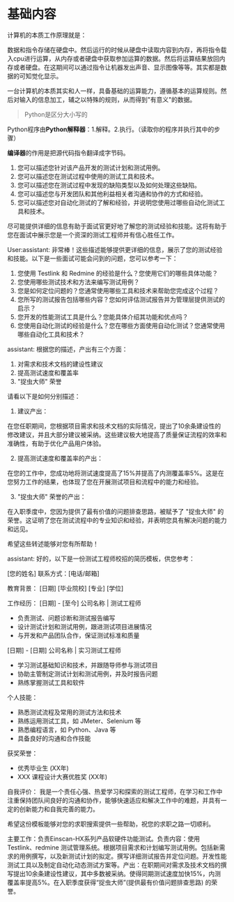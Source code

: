 # 基础内容

计算机的本质工作原理就是：

数据和指令存储在硬盘中。然后运行的时候从硬盘中读取内容到内存，再将指令载入cpu进行运算，从内存或者硬盘中获取参加运算的数据。然后将运算结果放回内存或者硬盘。在这期间可以通过指令让机器发出声音、显示图像等等。其实都是数据的可知觉化显示。

一台计算机的本质其实和人一样，具备基础的运算能力，遵循基本的运算规则。然后对输入的信息加工，辅之以特殊的规则，从而得到"有意义"的数据。

> Python是区分大小写的

Python程序由**Python解释器**：1.解释。2.执行。（读取你的程序并执行其中的步骤）

**编译器**的作用是把源代码指令翻译成字节码。



1. 您可以描述您针对该产品开发的测试计划和测试用例。
2. 您可以描述您在测试过程中使用的测试工具和技术。
3. 您可以描述您在测试过程中发现的缺陷类型以及如何处理这些缺陷。
4. 您可以描述您与开发团队和其他利益相关者沟通和协作的方式和经验。
5. 您可以描述您对自动化测试的了解和经验，并说明您使用过哪些自动化测试工具和技术。

尽可能提供详细的信息有助于面试官更好地了解您的测试经验和技能。这将有助于您在面试中展示您是一个资深的测试工程师并有信心胜任工作。

User:assistant: 非常棒！这些描述能够提供更详细的信息，展示了您的测试经验和技能。以下是一些面试可能会问到的问题，您可以参考一下：

1. 您使用 Testlink 和 Redmine 的经验是什么？您使用它们的哪些具体功能？
2. 您使用哪些测试技术和方法来编写测试用例？
3. 您是如何定位问题的？您通常使用哪些工具和技术来帮助您完成这个过程？
4. 您所写的测试报告包括哪些内容？您如何评估测试报告并为管理层提供测试的启示？
5. 您开发的性能测试工具是什么？您能具体介绍其功能和优点吗？
6. 您使用自动化测试的经验是什么？您在哪些方面使用自动化测试？您通常使用哪些自动化工具和技术？



assistant: 根据您的描述，产出有三个方面：

1. 对需求和技术文档的建设性建议
2. 提高测试速度和覆盖率
3. "捉虫大师" 荣誉

请看以下是如何分别描述：

1. 建议产出：

在您任职期间，您根据项目需求和技术文档的实际情况，提出了10余条建设性的修改建议，并且大部分建议被采纳。这些建议极大地提高了质量保证流程的效率和准确性，有助于优化产品用户体验。

2. 提高测试速度和覆盖率的产出：

在您的工作中，您成功地将测试速度提高了15%并提高了内测覆盖率5%。这是在您努力工作的结果，也体现了您在开展测试项目和流程中的能力和经验。

3. "捉虫大师" 荣誉的产出：

在入职季度中，您因为提供了最有价值的问题排查思路，被赋予了 "捉虫大师" 的荣誉。这证明了您在测试流程中的专业知识和经验，并表明您具有解决问题的能力和远见。

希望这些转述能够对您有所帮助！





assistant: 好的，以下是一份测试工程师校招的简历模板，供您参考：

[您的姓名]
联系方式：[电话/邮箱]

教育背景：
[日期] [毕业院校] [专业] [学位]

工作经历：
[日期] - [至今]
公司名称 | 测试工程师
- 负责测试、问题诊断和测试报告编写
- 设计测试计划和测试用例，跟进测试项目进展情况
- 与开发和产品团队合作，保证测试标准和质量

[日期] - [日期]
公司名称 | 实习测试工程师
- 学习测试基础知识和技术，并跟随导师参与测试项目
- 协助主管制定测试计划和测试用例，并及时报告问题
- 熟练掌握测试工具和软件

个人技能：
- 熟悉测试流程及常用的测试方法和技术
- 熟练运用测试工具，如 JMeter、Selenium 等
- 熟悉编程语言，如 Python、Java 等
- 具备良好的沟通和合作技能

获奖荣誉：
- 优秀毕业生 (XX年)
- XXX 课程设计大赛优胜奖 (XX年)

自我评价：
我是一个责任心强、热爱学习和探索的测试工程师，在学习和工作中注重保持团队间良好的沟通和协作，能够快速适应和解决工作中的难题，并具有一定的创新能力和自我完善的能力。

希望这份模板能够对您的求职搜索提供一些帮助，祝您的求职之路一切顺利。



主要工作：负责Einscan-HX系列产品软硬件功能测试。负责内容：使用 Testlink、redmine 测试管理系统。根据项目需求和计划编写测试用例。包括新需求的用例撰写，以及新测试计划的拟定。撰写详细测试报告并定位问题。开发性能测试工具以及制定自动化动态测试方案等。产出：在职期间对需求及技术文档的撰写提出10余条建设性建议，其中多数被采纳。使得同期测试速度加快15%，内测覆盖率提高5%。在入职季度获得“捉虫大师”(提供最有价值问题排查思路) 的荣誉。
